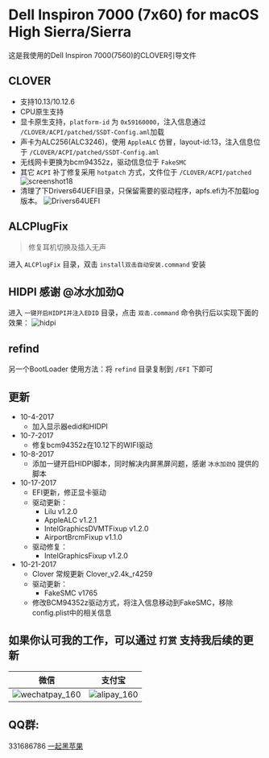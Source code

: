 # Dell Inspiron 7000 (7x60) for macOS High Sierra/Sierra

这是我使用的Dell Inspiron 7000(7560)的CLOVER引导文件
## CLOVER
* 支持10.13/10.12.6
* CPU原生支持
* 显卡原生支持，`platform-id` 为 `0x59160000`，注入信息通过 `/CLOVER/ACPI/patched/SSDT-Config.aml`加载
* 声卡为ALC256(ALC3246)，使用 `AppleALC` 仿冒，layout-id:13，注入信息位于 `/CLOVER/ACPI/patched/SSDT-Config.aml`
* 无线网卡更换为bcm94352z，驱动信息位于 `FakeSMC` 
* 其它 `ACPI` 补丁修复采用 `hotpatch` 方式，文件位于 `/CLOVER/ACPI/patched`
![screenshot18](http://ous2s14vo.bkt.clouddn.com/screenshot18.png)
* 清理了下Drivers64UEFI目录，只保留需要的驱动程序，apfs.efi为不加载log版本。
![Drivers64UEFI](http://ous2s14vo.bkt.clouddn.com/Drivers64UEFI.png)


## ALCPlugFix
> 修复耳机切换及插入无声

进入 `ALCPlugFix` 目录，双击 `install双击自动安装.command` 安装

## HIDPI **感谢 @冰水加劲Q**
进入 `一键开启HIDPI并注入EDID` 目录，点击 `双击.command` 命令执行后以实现下面的效果：
![hidpi](http://ous2s14vo.bkt.clouddn.com/hidpi.png)

## refind
另一个BootLoader
使用方法：将 `refind` 目录复制到 `/EFI` 下即可


## 更新
* 10-4-2017
    * 加入显示器edid和HIDPI
* 10-7-2017
    * 修复bcm94352z在10.12下的WIFI驱动
* 10-8-2017
    * 添加一键开启HIDPI脚本，同时解决内屏黑屏问题，感谢 `冰水加劲Q` 提供的脚本
* 10-17-2017
    * EFI更新，修正显卡驱动
    * 驱动更新：
        * Lilu v1.2.0 
        * AppleALC v1.2.1
        * IntelGraphicsDVMTFixup v1.2.0
        * AirportBrcmFixup v1.1.0
    * 驱动修复：
        * IntelGraphicsFixup v1.2.0 
* 10-21-2017
    * Clover 常规更新 Clover_v2.4k_r4259
    * 驱动更新：
        * FakeSMC v1765
    * 修改BCM94352z驱动方式，将注入信息移动到FakeSMC，移除config.plist中的相关信息

## 如果你认可我的工作，可以通过 `打赏` 支持我后续的更新
|微信|支付宝|
| --- | --- |
|![wechatpay_160](http://ous2s14vo.bkt.clouddn.com/wechatpay_160.jpg)|![alipay_160](http://ous2s14vo.bkt.clouddn.com/alipay_160.jpg)|


## QQ群:
331686786 [一起黑苹果](http://shang.qq.com/wpa/qunwpa?idkey=db511a29e856f37cbb871108ffa77a6e79dde47e491b8f2c8d8fe4d3c310de91)

